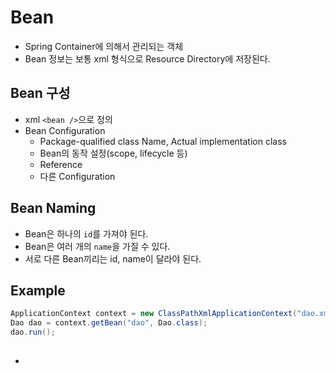 # Bean
* Spring Container에 의해서 관리되는 객체
* Bean 정보는 보통 xml 형식으로 Resource Directory에 저장된다.

## Bean 구성
* xml ```<bean />```으로 정의
* Bean Configuration
    * Package-qualified class Name, Actual implementation class
    * Bean의 동작 설정(scope, lifecycle 등)
    * Reference
    * 다른 Configuration

## Bean Naming
* Bean은 하나의 ```id```를 가져야 된다.
* Bean은 여러 개의 ```name```을 가질 수 있다.
* 서로 다른 Bean끼리는 id, name이 달라야 된다.

## 




## Example
```java
ApplicationContext context = new ClassPathXmlApplicationContext("dao.xml");
Dao dao = context.getBean("dao", Dao.class);
dao.run();
```

## 
* 
